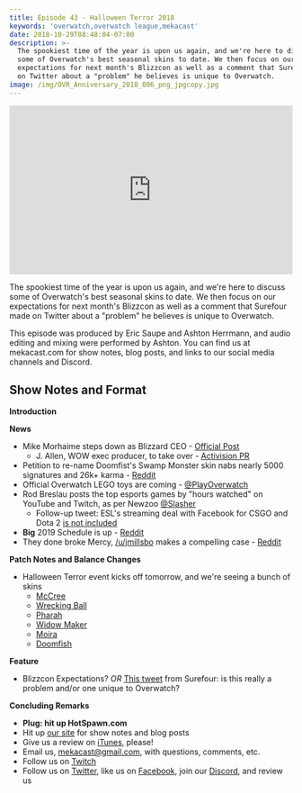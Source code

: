 ```yaml
---
title: Episode 43 - Halloween Terror 2018
keywords: 'overwatch,overwatch league,mekacast'
date: 2018-10-29T08:48:04-07:00
description: >-
  The spookiest time of the year is upon us again, and we're here to discuss
  some of Overwatch's best seasonal skins to date. We then focus on our
  expectations for next month's Blizzcon as well as a comment that Surefour made
  on Twitter about a "problem" he believes is unique to Overwatch.
image: /img/OVR_Anniversary_2018_006_png_jpgcopy.jpg
---
```

<iframe width="100%" height="300" scrolling="no" frameborder="no" allow="autoplay" src="https://w.soundcloud.com/player/?url=https%3A//api.soundcloud.com/tracks/521888655&color=%238992b9&auto_play=false&hide_related=false&show_comments=true&show_user=true&show_reposts=false&show_teaser=true&visual=true"></iframe>

The spookiest time of the year is upon us again, and we're here to discuss some of Overwatch's best seasonal skins to date. We then focus on our expectations for next month's Blizzcon as well as a comment that Surefour made on Twitter about a "problem" he believes is unique to Overwatch.

This episode was produced by Eric Saupe and Ashton Herrmann, and audio editing and mixing were performed by Ashton. You can find us at mekacast.com for show notes, blog posts, and links to our social media channels and Discord.

## Show Notes and Format

**Introduction**

**News**

 - Mike Morhaime steps down as Blizzard CEO - [Official Post](https://us.battle.net/forums/en/wow/topic/20769487479)
   - J. Allen, WOW exec producer, to take over - [Activision PR](https://investor.activision.com/news-releases/news-release-details/activision-blizzard-names-world-warcraftr-executive-producer-j)
 - Petition to re-name Doomfist's Swamp Monster skin nabs nearly 5000 signatures and 26k+ karma - [Reddit](https://old.reddit.com/r/Overwatch/comments/9l5swy/petition_to_rename_the_great_new_doomfist_skin/)
 - Official Overwatch LEGO toys are coming - [@PlayOverwatch](https://twitter.com/playoverwatch/status/1047154380992999424?s=21)
 - Rod Breslau posts the top esports games by "hours watched" on YouTube and Twitch, as per Newzoo [@Slasher](https://twitter.com/Slasher/status/1047967079276666880?s=20)
   - Follow-up tweet: ESL's streaming deal with Facebook for CSGO and Dota 2 [is not included](https://twitter.com/Slasher/status/1047971196061532161)
 - **Big** 2019 Schedule is up - [Reddit](https://www.reddit.com/r/Competitiveoverwatch/comments/9me8x1/2019_owl_schedule_announcement/?st=JN0FN13P&sh=79e4b7f7)
 - They done broke Mercy, [/u/jmillsbo](https://old.reddit.com/user/jmillsbo) makes a compelling case - [Reddit](https://old.reddit.com/r/Competitiveoverwatch/comments/9kmco7/according_to_blizzards_own_reasoning_for_the/)

**Patch Notes and Balance Changes**

 - Halloween Terror event kicks off tomorrow, and we're seeing a bunch of skins
   - [McCree](https://twitter.com/PlayOverwatch/status/1049411613797814272)
   - [Wrecking Ball](https://twitter.com/PlayOverwatch/status/1049102076154990592)
   - [Pharah](https://twitter.com/PlayOverwatch/status/1048603790411276288)
   - [Widow Maker](https://twitter.com/PlayOverwatch/status/1048324451002015744)
   - [Moira](https://twitter.com/PlayOverwatch/status/1047848817461092352)
   - [Doomfish](https://twitter.com/PlayOverwatch/status/1047547020628520961)

**Feature**

 *  Blizzcon Expectations? *OR* [This tweet](https://twitter.com/Surefour/status/1047695763050979328) from Surefour: is this really a problem and/or one unique to Overwatch?

**Concluding Remarks**

 *  **Plug: hit up HotSpawn.com**
 *  Hit up [our site](https://www.mekacast.com) for show notes and blog posts
 *  Give us a review on [iTunes](https://itunes.apple.com/us/podcast/mekacast-overwatch-esports-podcast/id1304572195?mt=2), please!
 *  Email us, <mekacast@gmail.com>, with questions, comments, etc.
 *  Follow us on [Twitch](https://twitch.tv/mekacast)
 *  Follow us on [Twitter](https://twitter.com/MEKAcast), like us on [Facebook](https://www.facebook.com/mekacast/), join our [Discord](https://discord.gg/VFG9Cug), and review us
